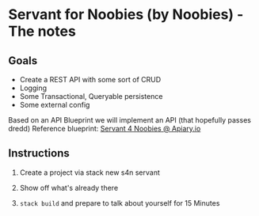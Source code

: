 # Servant for Noobies (by Noobies) - The notes

## Goals

* Create a REST API with some sort of CRUD
* Logging
* Some Transactional, Queryable persistence
* Some external config

Based on an API Blueprint we will implement an API (that hopefully passes dredd)
Reference blueprint: [Servant 4 Noobies @ Apiary.io](https://servantfornoobies.docs.apiary.io)

## Instructions

1. Create a project via
         stack new s4n servant
         
1. Show off what's already there
1. `stack build` and prepare to talk about yourself for 15 Minutes




